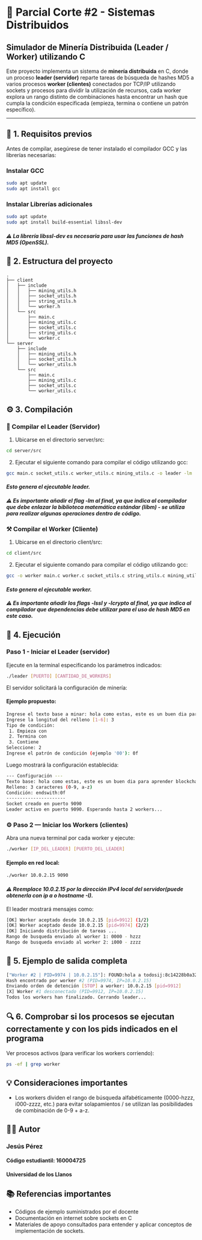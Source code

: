 # 📃 Parcial Corte #2 - Sistemas Distribuidos  
## Simulador de Minería Distribuida (Leader / Worker) utilizando C

Este proyecto implementa un sistema de **minería distribuida** en C, donde un proceso **leader (servidor)** reparte tareas de búsqueda de hashes MD5 a varios procesos **worker (clientes)** conectados por TCP/IP utilizando sockets y procesos para dividir la utilización de recursos, cada worker explora un rango distinto de combinaciones hasta encontrar un hash que cumpla la condición especificada (empieza, termina o contiene un patrón específico).

---

## 🧩 1. Requisitos previos

Antes de compilar, asegúrese de tener instalado el compilador GCC y las librerías necesarias:

### Instalar GCC

```bash
sudo apt update
sudo apt install gcc
```

### Instalar Librerías adicionales

```bash
sudo apt update
sudo apt install build-essential libssl-dev
```

#### *⚠️ La librería libssl-dev es necesaria para usar las funciones de hash MD5 (OpenSSL).*


## 📂 2. Estructura del proyecto

```
.
├── client
│   ├── include
│   │   ├── mining_utils.h
│   │   ├── socket_utils.h
│   │   ├── string_utils.h
│   │   └── worker.h
│   └── src
│       ├── main.c
│       ├── mining_utils.c
│       ├── socket_utils.c
│       ├── string_utils.c
│       └── worker.c
└── server
    ├── include
    │   ├── mining_utils.h
    │   ├── socket_utils.h
    │   └── worker_utils.h
    └── src
        ├── main.c
        ├── mining_utils.c
        ├── socket_utils.c
        └── worker_utils.c
```

## ⚙️ 3. Compilación

### 🔱 Compilar el Leader (Servidor)

1. Ubicarse en el directorio server/src:

```bash
cd server/src
```
2. Ejecutar el siguiente comando para compilar el código utilizando gcc:

```bash
gcc main.c socket_utils.c worker_utils.c mining_utils.c -o leader -lm
```
#### *Esto genera el ejecutable leader.*
#### *⚠️ Es importante añadir el flag -lm al final, ya que indica al compilador que debe enlazar la biblioteca matemática estándar (libm) - se utiliza para realizar algunas operaciones dentro de código.*


### ⚒️ Compilar el Worker (Cliente)

1. Ubicarse en el directorio client/src:

```bash
cd client/src
```
2. Ejecutar el siguiente comando para compilar el código utilizando gcc:

```bash
gcc -o worker main.c worker.c socket_utils.c string_utils.c mining_utils.c -lssl -lcrypto
```
#### *Esto genera el ejecutable worker.*
#### *⚠️ Es importante añadir los flags -lssl y -lcrypto al final, ya que indica al compilador que dependencias debe utilizar para el uso de hash MD5 en este caso.*

## 🚀 4. Ejecución

### Paso 1 - Iniciar el Leader (servidor)

Ejecute en la terminal especificando los parámetros indicados:

```bash
./leader [PUERTO] [CANTIDAD_DE_WORKERS]
```
El servidor solicitará la configuración de minería:

#### Ejemplo propuesto:

```bash
Ingrese el texto base a minar: hola como estas, este es un buen dia para aprender blockchain
Ingrese la longitud del relleno [1-6]: 3
Tipo de condición:
 1. Empieza con
 2. Termina con
 3. Contiene
Seleccione: 2
Ingrese el patrón de condición (ejemplo '00'): 0f
```

Luego mostrará la configuración establecida:

```bash
--- Configuración ---
Texto base: hola como estas, este es un buen dia para aprender blockchain
Relleno: 3 caracteres (0-9, a-z)
Condición: endswith:0f
----------------------
Socket creado en puerto 9090
Leader activo en puerto 9090. Esperando hasta 2 workers...
```
### ⚙️ Paso 2 — Iniciar los Workers (clientes)

Abra una nueva terminal por cada worker y ejecute:

```bash
./worker [IP_DEL_LEADER] [PUERTO_DEL_LEADER]
```

#### Ejemplo en red local:

```bash
./worker 10.0.2.15 9090
```
#### *⚠️ Reemplace 10.0.2.15 por la dirección IPv4 local del servidor(puede obtenerla con ip a o hostname -I).*

El leader mostrará mensajes como:

```bash
[OK] Worker aceptado desde 10.0.2.15 [pid=9912] (1/2)
[OK] Worker aceptado desde 10.0.2.15 [pid=9974] (2/2)
[OK] Iniciando distribución de tareas ...
Rango de busqueda enviado al worker 1: 0000 - hzzz
Rango de busqueda enviado al worker 2: i000 - zzzz
```

## 🧩 5. Ejemplo de salida completa

```bash
["Worker #2 | PID=9974 | 10.0.2.15"]: FOUND:hola a todosij:8c14228b0a32bb87f225a0f5c9c47a0f
Hash encontrado por worker #2 (PID=9974, IP=10.0.2.15)
Enviando orden de detención [STOP] a worker: 10.0.2.15 [pid=9912]
[X] Worker #1 desconectado (PID=9912, IP=10.0.2.15)
Todos los workers han finalizado. Cerrando leader...
```
## 🔍 6. Comprobar si los procesos se ejecutan correctamente y con los pids indicados en el programa

Ver procesos activos (para verificar los workers corriendo):

```bash
ps -ef | grep worker
```
## 💡 Consideraciones importantes

- Los workers dividen el rango de búsqueda alfabéticamente (0000-hzzz, i000-zzzz, etc.) para evitar solapamientos / se utilizan las posibilidades de combinación de 0-9 + a-z.

## 👨‍💻 Autor

### Jesús Pérez
#### Código estudiantil: 160004725
#### Universidad de los Llanos

## 📚 Referencias importantes

- Códigos de ejemplo suministrados por el docente
- Documentación en internet sobre sockets en C
- Materiales de apoyo consultados para entender y aplicar conceptos de implementación de sockets.
